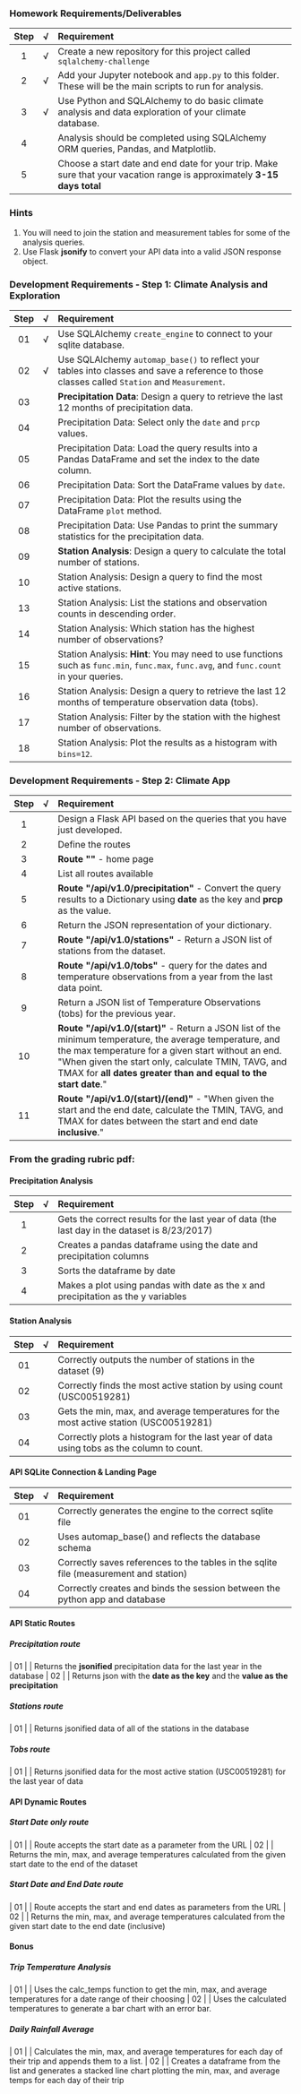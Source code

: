 ### Homework Requirements/Deliverables
| Step | √ | Requirement |
| :---: | :---: | :--- 
| 1 | √ | Create a new repository for this project called `sqlalchemy-challenge`
| 2 | √ | Add your Jupyter notebook and `app.py` to this folder. These will be the main scripts to run for analysis.
| 3 | √ | Use Python and SQLAlchemy to do basic climate analysis and data exploration of your climate database. 
| 4 | | Analysis should be completed using SQLAlchemy ORM queries, Pandas, and Matplotlib.
| 5 | | Choose a start date and end date for your trip. Make sure that your vacation range is approximately **3-15 days total**

### Hints
1. You will need to join the station and measurement tables for some of the analysis queries.
2. Use Flask **jsonify** to convert your API data into a valid JSON response object.

### Development Requirements - Step 1: Climate Analysis and Exploration
| Step | √ | Requirement |
| :---: | :---: | :--- 
| 01 | √ | Use SQLAlchemy `create_engine` to connect to your sqlite database.
| 02 | √ | Use SQLAlchemy `automap_base()` to reflect your tables into classes and save a reference to those classes called `Station` and `Measurement`.
| 03 | | **Precipitation Data**: Design a query to retrieve the last 12 months of precipitation data.
| 04 | | Precipitation Data: Select only the `date` and `prcp` values.
| 05 | | Precipitation Data: Load the query results into a Pandas DataFrame and set the index to the date column.
| 06 | | Precipitation Data: Sort the DataFrame values by `date`.
| 07 | | Precipitation Data: Plot the results using the DataFrame `plot` method.
| 08 | | Precipitation Data: Use Pandas to print the summary statistics for the precipitation data.
| 09 | | **Station Analysis**: Design a query to calculate the total number of stations.
| 10 | | Station Analysis: Design a query to find the most active stations.
| 13 | | Station Analysis: List the stations and observation counts in descending order.
| 14 | | Station Analysis: Which station has the highest number of observations?
| 15 | | Station Analysis: **Hint**: You may need to use functions such as `func.min`, `func.max`, `func.avg`, and `func.count` in your queries.
| 16 | | Station Analysis: Design a query to retrieve the last 12 months of temperature observation data (tobs).
| 17 | | Station Analysis: Filter by the station with the highest number of observations.
| 18 | | Station Analysis: Plot the results as a histogram with `bins=12`.

### Development Requirements - Step 2: Climate App
| Step | √ | Requirement |
| :---: | :---: | :--- 
| 1 | | Design a Flask API based on the queries that you have just developed.
| 2 | | Define the routes
| 3 | | **Route "\"** - home page
| 4 | | List all routes available
| 5 | | **Route "/api/v1.0/precipitation"** - Convert the query results to a Dictionary using **date** as the key and **prcp** as the value.
| 6 | | Return the JSON representation of your dictionary.
| 7 | | **Route "/api/v1.0/stations"** - Return a JSON list of stations from the dataset.
| 8 | | **Route "/api/v1.0/tobs"** - query for the dates and temperature observations from a year from the last data point.
| 9 | | Return a JSON list of Temperature Observations (tobs) for the previous year.
| 10 | | **Route "/api/v1.0/(start)"** - Return a JSON list of the minimum temperature, the average temperature, and the max temperature for a given start without an end. "When given the start only, calculate TMIN, TAVG, and TMAX for **all dates greater than and equal to the start date**."
| 11 | | **Route "/api/v1.0/(start)/(end)"** - "When given the start and the end date, calculate the TMIN, TAVG, and TMAX for dates between the start and end date **inclusive**."

### From the grading rubric pdf:
#### Precipitation Analysis
| Step | √ | Requirement |
| :---: | :---: | :--- 
| 1 | | Gets the correct results for the last year of data (the last day in the dataset is 8/23/2017)
| 2 | | Creates a pandas dataframe using the date and precipitation columns
| 3 | | Sorts the dataframe by date
| 4 | | Makes a plot using pandas with date as the x and precipitation as the y variables

#### Station Analysis
| Step | √ | Requirement |
| :---: | :---: | :--- 
| 01 | | Correctly outputs the number of stations in the dataset (9)
| 02 | | Correctly finds the most active station by using count (USC00519281)
| 03 | | Gets the min, max, and average temperatures for the most active station (USC00519281)
| 04 | | Correctly plots a histogram for the last year of data using tobs as the column to count.

#### API SQLite Connection & Landing Page 
| Step | √ | Requirement |
| :---: | :---: | :--- 
| 01 | | Correctly generates the engine to the correct sqlite file 
| 02 | | Uses automap_base() and reflects the database schema
| 03 | | Correctly saves references to the tables in the sqlite file (measurement and station)
| 04 | | Correctly creates and binds the session between the python app and database

#### API Static Routes
##### Precipitation route
| 01 | | Returns the **jsonified** precipitation data for the last year in the database
| 02 | | Returns json with the **date as the key** and the **value as the precipitation**

##### Stations route
| 01 | | Returns jsonified data of all of the stations in the database

##### Tobs route
| 01 | | Returns jsonified data for the most active station (USC00519281) for the last year of data

#### API Dynamic Routes
##### Start Date only route
| 01 | | Route accepts the start date as a parameter from the URL
| 02 | | Returns the min, max, and average temperatures calculated from the given start date to the end of the dataset
 
##### Start Date and End Date route
| 01 | | Route accepts the start and end dates as parameters from the URL
| 02 | | Returns the min, max, and average temperatures calculated from the given start date to the end date (inclusive)

#### Bonus
##### Trip Temperature Analysis
| 01 | | Uses the calc_temps function to get the min, max, and average temperatures for a date range of their choosing
| 02 | | Uses the calculated temperatures to generate a bar chart with an error bar.

##### Daily Rainfall Average
| 01 | | Calculates the min, max, and average temperatures for each day of their trip and appends them to a list.
| 02 | | Creates a dataframe from the list and generates a stacked line chart plotting the min, max, and average temps for each day of their trip

